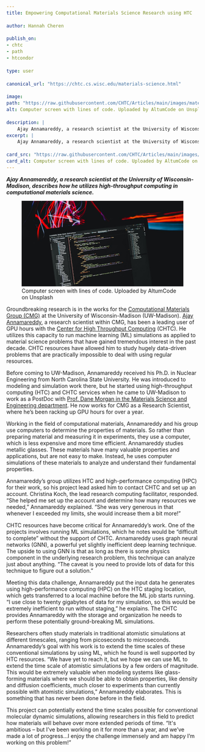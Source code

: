 ```yaml
---
title: Empowering Computational Materials Science Research using HTC

author: Hannah Cheren

publish_on:
- chtc
- path
- htcondor

type: user

canonical_url: "https://chtc.cs.wisc.edu/materials-science.html"

image:
path: "https://raw.githubusercontent.com/CHTC/Articles/main/images/materials-science.jpg"
alt: Computer screen with lines of code. Uploaded by AltumCode on Unsplash.

description: |
    Ajay Annamareddy, a research scientist at the University of Wisconsin-Madison, describes how he utilizes high-throughput computing in computational materials science.
excerpt: |
    Ajay Annamareddy, a research scientist at the University of Wisconsin-Madison, describes how he utilizes high-throughput computing in computational materials science.

card_src: "https://raw.githubusercontent.com/CHTC/Articles/main/images/materials-science.jpg"
card_alt: Computer screen with lines of code. Uploaded by AltumCode on Unsplash.
---
```

  ***Ajay Annamareddy, a research scientist at the University of Wisconsin-Madison, describes how he utilizes high-throughput computing in computational materials science.***

  <figure>
  <img class="w-100" src="https://raw.githubusercontent.com/CHTC/Articles/main/images/materials-science.jpg" alt="Computer screen with lines of code. Uploaded by AltumCode on [Unsplash](https://unsplash.com/photos/oZ61KFUQsus)."/>
  <figcaption class="figure-caption">Computer screen with lines of code. Uploaded by AltumCode on Unsplash<br/></figcaption>
</figure>

  Groundbreaking research is in the works for the [Computational Materials Group (CMG)](https://matmodel.engr.wisc.edu/) at the University of Wisconsin-Madison (UW-Madison). [Ajay Annamareddy](https://matmodel.engr.wisc.edu/members/), a research scientist within CMG, has been a leading user of GPU hours with the [Center for High Throughput Computing](https://chtc.cs.wisc.edu/) (CHTC). He utilizes this capacity to run machine learning (ML) simulations as applied to material science problems that have gained tremendous interest in the past decade. CHTC resources have allowed him to study hugely data-driven problems that are practically impossible to deal with using regular resources.

  Before coming to UW-Madison, Annamareddy received his Ph.D. in Nuclear Engineering from North Carolina State University. He was introduced to modeling and simulation work there, but he started using high-throughput computing (HTC) and CHTC services when he came to UW-Madison to work as a PostDoc with [Prof. Dane Morgan in the Materials Science and Engineering department](https://energy.wisc.edu/about/energy-experts/dane-morgan). He now works for CMG as a Research Scientist, where he’s been racking up GPU hours for over a year. 

  Working in the field of computational materials, Annamareddy and his group use computers to determine the properties of materials. So rather than preparing material and measuring it in experiments, they use a computer, which is less expensive and more time efficient. Annamareddy studies metallic glasses. These materials have many valuable properties and applications, but are not easy to make. Instead, he uses computer simulations of these materials to analyze and understand their fundamental properties.

  Annamareddy’s group utilizes HTC and high-performance computing (HPC) for their work, so his project lead asked him to contact CHTC and set up an account. Christina Koch, the lead research computing facilitator, responded. “She helped me set up the account and determine how many resources we needed,” Annamareddy explained. “She was very generous in that whenever I exceeded my limits, she would increase them a bit more!”

  CHTC resources have become critical for Annamareddy’s work. One of the projects involves running ML simulations, which he notes would be “difficult to complete” without the support of CHTC. Annamareddy uses graph neural networks (GNN), a powerful yet slightly inefficient deep learning technique. The upside to using GNN is that as long as there is some physics component in the underlying research problem, this technique can analyze just about anything. “The caveat is you need to provide lots of data for this technique to figure out a solution.” 

  Meeting this data challenge, Annamareddy put the input data he generates using high-performance computing (HPC) on the HTC staging location, which gets transferred to a local machine before the ML job starts running. “I use close to twenty gigabytes of data for my simulation, so this would be extremely inefficient to run without staging,” he explains. The CHTC provides Annamareddy with the storage and organization he needs to perform these potentially ground-breaking ML simulations. 

  Researchers often study materials in traditional atomistic simulations at different timescales, ranging from picoseconds to microseconds. Annamareddy’s goal with his work is to extend the time scales of these conventional simulations by using ML, which he found is well supported by HTC resources. “We have yet to reach it, but we hope we can use ML to extend the time scale of atomistic simulations by a few orders of magnitude. This would be extremely valuable when modeling systems like glass-forming materials where we should be able to obtain properties, like density and diffusion coefficients, much closer to experiments than currently possible with atomistic simulations,” Annamareddy elaborates. This is something that has never been done before in the field.

  This project can potentially extend the time scales possible for conventional molecular dynamic simulations, allowing researchers in this field to predict how materials will behave over more extended periods of time. “It's ambitious – but I’ve been working on it for more than a year, and we’ve made a lot of progress…I enjoy the challenge immensely and am happy I’m working on this problem!”
